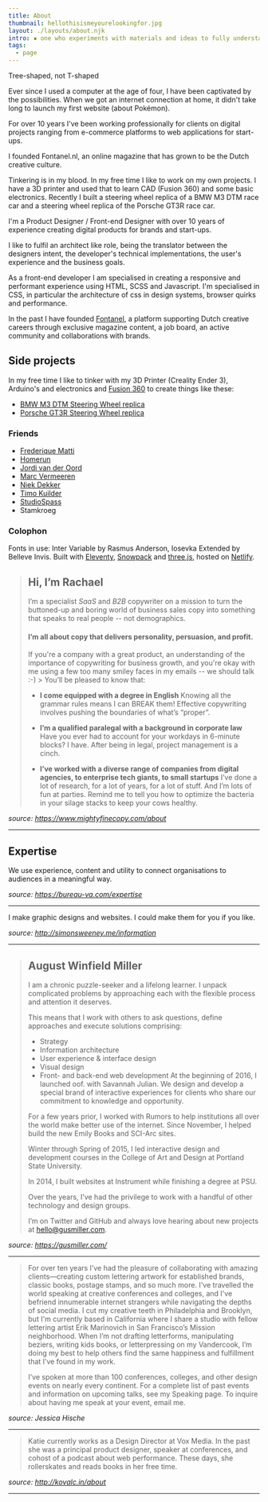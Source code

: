 ```yaml
---
title: About
thumbnail: hellothisismeyourelookingfor.jpg
layout: ./layouts/about.njk
intro: ▪︎ one who experiments with materials and ideas to fully understand their capacities, and who further iterates on their learning to find better solutions to current problems.
tags:
  - page
---
```


Tree-shaped, not T-shaped

Ever since I used a computer at the age of four, I have been captivated by the possibilities. When we got an internet connection at home, it didn't take long to launch my first website (about Pokémon).

For over 10 years I've been working professionally for clients on digital projects ranging from e-commerce platforms to web applications for start-ups.

I founded Fontanel.nl, an online magazine that has grown to be the Dutch creative culture.

Tinkering is in my blood. In my free time I like to work on my own projects. I have a 3D printer and used that to learn CAD (Fusion 360) and some basic electronics. Recently I built a steering wheel replica of a BMW M3 DTM race car and a steering wheel replica of the Porsche GT3R race car.



I'm a Product Designer / Front-end Designer with over 10 years of experience creating digital products for brands and start-ups.

I like to fulfil an architect like role, being the translator between the designers intent, the developer's technical implementations, the user's experience and the business goals.

As a front-end developer I am specialised in creating a responsive and performant experience using HTML, SCSS and Javascript. I'm specialised in CSS, in particular the architecture of css in design systems, browser quirks and performance.

In the past I have founded [Fontanel](https://fontanel.nl), a platform supporting Dutch creative careers through exclusive magazine content, a job board, an active community and collaborations with brands.

## Side projects

In my free time I like to tinker with my 3D Printer (Creality Ender 3), Arduino's and electronics and [Fusion 360](https://www.autodesk.com/products/fusion-360/overview) to create things like these:


- [BMW M3 DTM Steering Wheel replica](/work/bmw-m3-dtm-steering-wheel)
- [Porsche GT3R Steering Wheel replica](/work/porsche-gt3r-steering-wheel)

<aside>

### Friends

- [Frederique Matti](https://frederiquematti.com)
- [Homerun](https://homerun.co)
- [Jordi van der Oord](https://jordivanderoord.com)
- [Marc Vermeeren](https://marcvermeeren.com)
- [Niek Dekker](https://niekdekker.com)
- [Timo Kuilder](https://timokuilder.com)
- [StudioSpass](https://studiospass.com)
- Stamkroeg

</aside>

<aside>

### Colophon

Fonts in use: Inter Variable by Rasmus Anderson, Iosevka Extended by Belleve Invis.
Built with [Eleventy](https://www.11ty.dev/), [Snowpack](https://www.snowpack.dev/) and [three.js](http://threejs.org/), hosted on [Netlify](https://netlify.com).

</aside>

> ## Hi, I’m Rachael
>
> I’m a specialist _SaaS_ and _B2B_ copywriter on a mission to turn the buttoned-up and boring world of business sales copy into something that speaks to real people -- not demographics.
>
> #### I’m all about copy that delivers personality, persuasion, and profit.
>
> If you're a company with a great product, an understanding of the importance of copywriting for business growth, and you're okay with me using a few too many smiley faces in my emails -- we should talk :-)
> ‍>
> You’ll be pleased to know that:
>
> - **I come equipped with a degree in English**
>   ‍Knowing all the grammar rules means I can BREAK them! Effective copywriting involves pushing the boundaries of what’s “proper”.
>
> - **I’m a qualified paralegal with a background in corporate law**
>   Have you ever had to account for your workdays in 6-minute blocks? I have. After being in legal, project management is a cinch.
>
> - **I’ve worked with a diverse range of companies from digital agencies, to enterprise tech giants, to small startups**
>   I’ve done a lot of research, for a lot of years, for a lot of stuff. And I’m lots of fun at parties. Remind me to tell you how to optimize the bacteria in your silage stacks to keep your cows healthy.

_source: https://www.mightyfinecopy.com/about_

---

## Expertise

We use experience, content and utility to connect organisations to audiences in a meaningful way.

_source: https://bureau-va.com/expertise_

---

I make graphic designs and websites. I could make them for you if you like.

_source: http://simonsweeney.me/information_

---

> ## August Winfield Miller
>
> I am a chronic puzzle-seeker and a lifelong learner. I unpack complicated problems by approaching each with the flexible process and attention it deserves.
>
> This means that I work with others to ask questions, define approaches and execute solutions comprising:
>
> - Strategy
> - Information architecture
> - User experience & interface design
> - Visual design
> - Front- and back-end web development
>   At the beginning of 2016, I launched oof. with Savannah Julian. We design and develop a special brand of interactive experiences for clients who share our commitment to knowledge and opportunity.
>
> For a few years prior, I worked with Rumors to help institutions all over the world make better use of the internet. Since November, I helped build the new Emily Books and SCI-Arc sites.
>
> Winter through Spring of 2015, I led interactive design and development courses in the College of Art and Design at Portland State University.
>
> In 2014, I built websites at Instrument while finishing a degree at PSU.
>
> Over the years, I’ve had the privilege to work with a handful of other technology and design groups.
>
> I’m on Twitter and GitHub and always love hearing about new projects at hello@gusmiller.com.

_source: https://gusmiller.com/_

---

> For over ten years I’ve had the pleasure of collaborating with amazing clients—creating custom lettering artwork for established brands, classic books, postage stamps, and so much more. I've travelled the world speaking at creative conferences and colleges, and I've befriend innumerable internet strangers while navigating the depths of social media. I cut my creative teeth in Philadelphia and Brooklyn, but I'm currently based in California where I share a studio with fellow lettering artist Erik Marinovich in San Francisco’s Mission neighborhood. When I’m not drafting letterforms, manipulating beziers, writing kids books, or letterpressing on my Vandercook, I’m doing my best to help others find the same happiness and fulfillment that I’ve found in my work.
>
> I’ve spoken at more than 100 conferences, colleges, and other design events on nearly every continent. For a complete list of past events and information on upcoming talks, see my Speaking page. To inquire about having me speak at your event, email me.

_source: Jessica Hische_

---

> Katie currently works as a Design Director at Vox Media. In the past she was a principal product designer, speaker at conferences, and cohost of a podcast about web performance. These days, she rollerskates and reads books in her free time.

_source: http://kovalc.in/about_

---
